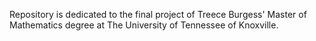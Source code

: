 Repository is dedicated to the final project of Treece Burgess' Master of Mathematics degree at The University of Tennessee of Knoxville. 


